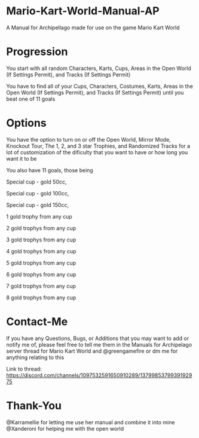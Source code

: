 # Mario-Kart-World-Manual-AP
A Manual for Archipellago made for use on the game Mario Kart World

# Progression
You start with all random Characters, Karts, Cups, Areas in the Open World (If Settings Permit), and Tracks (If Settings Permit)

You have to find all of your Cups, Characters, Costumes, Karts, Areas in the Open World (If Settings Permit), and Tracks (If Settings Permit) until you beat one of 11 goals
# Options

You have the option to turn on or off the Open World, Mirror Mode, Knockout Tour, The 1, 2, and 3 star Trophies, and Randomized Tracks for a lot of customization of the dificulty that you want to have or how long you want it to be

You also have 11 goals, those being 

Special cup - gold 50cc, 

Special cup - gold 100cc,

Special cup - gold 150cc,

1 gold trophy from any cup

2 gold trophys from any cup
    
3 gold trophys from any cup

4 gold trophys from any cup

5 gold trophys from any cup

6 gold trophys from any cup
    
7 gold trophys from any cup

8 gold trophys from any cup


# Contact-Me
If you have any Questions, Bugs, or Additions that you may want to add or notify me of, please feel free to tell me them in the Manuals for Archipelago server thread for Mario Kart World and @greengamefire or dm me for anything relating to this

Link to thread: https://discord.com/channels/1097532591650910289/1379985379939192975

# Thank-You
@Karramellie for letting me use her manual and combine it into mine
@Xanderoni for helping me with the open world
